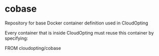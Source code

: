 # cobase
Repository for base Docker container definition used in CloudOpting

Every container that is inside CloudOpting must reuse this container by specifying:

FROM cloudopting/cobase
